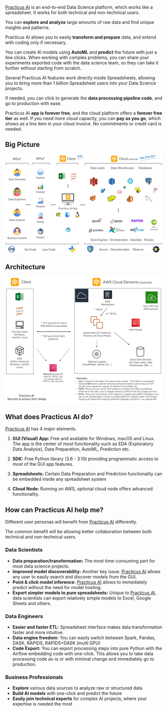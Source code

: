 [Practicus AI](https://practicus.ai/) is an end-to-end Data Science platform, 
which works like a spreadsheet. It works for both technical and non-technical users. 

You can **explore and analyze** large amounts of raw data and find unique insights and patterns. 

Practicus AI allows you to easily **transform and prepare** data, and extend with coding only if necessary. 

You can create AI models using **AutoML** and **predict** the future with just a few clicks. When working with complex problems, 
you can share your experiments exported code with the data science team, so they can take it further without starting from scratch.

Several Practicus AI features work directly inside Spreadsheets, allowing you to bring more than 1 billion Spreadsheet 
users into your Data Science projects. 

If needed, you can click to generate the **data processing pipeline code**, and go to production with ease. 

Practicus AI **app is forever free**, and the cloud platform offers a **forever free tier** as well. 
If you need more cloud capacity, you can **pay as you go**, which shows as a line item in your cloud invoice. 
No commitments or credit card is needed. 

## Big Picture

![big_picture](img/big_picture.png)

## Architecture

![architecture](img/architecture.png)

## What does Practicus AI do?

<a href="https://practicus.ai/" target="_blank">Practicus AI</a> has 4 major elements. 

1) **GUI (Visual) App:** Free and available for Windows, macOS and Linux. The app is the center of most 
functionality such as EDA (Exploratory Data Analysis), Data Preparation, AutoML, Prediction etc.  

2) **SDK:** Free Python library (3.6 - 3.10) providing programmatic access to most of the GUI app features. 

3) **Spreadsheets:** Certain Data Preparation and Prediction functionality can be embedded inside any spreadsheet system

4) **Cloud Node:** Running on AWS, optional cloud node offers advanced functionality. 

## How can Practicus AI help me?

Different user personas will benefit from <a href="https://practicus.ai/" target="_blank">Practicus AI</a> differently.

The common benefit will be allowing better collaboration between both technical and non-technical users.    

### Data Scientists
- **Data preparation/transformation:** The most time-consuming part for most data science projects. 
- **Improved model discoverability:** Another key issue. [Practicus AI](https://practicus.ai/) allows any user to easily 
search and discover models from the GUI.   
- **Point & click model inference:** [Practicus AI](https://practicus.ai/) allows to immediately predict 
without the need for model hosting. 
- **Export simpler models to pure spreadsheets:** Unique to [Practicus AI](https://practicus.ai/), data scientists can export
relatively simple models to Excel, Google Sheets and others.

### Data Engineers
- **Easier and faster ETL:** Spreadsheet interface makes data transformation faster and more intuitive.
- **Data engine freedom:** You can easily switch between Spark, Pandas, DASK, RAPIDS, RAPIDS+DASK (multi GPU)
- **Code Export:** You can export processing steps into pure Python with the Airflow embedding code with one-click. 
This allows you to take data processing code as-is or with minimal change and immediately go to production.  

### Business Professionals
- **Explore** various data sources to analyze raw or structured data
- **Build AI models** with one-click and predict the future
- **Easily join technical experts** for complex AI projects, where your expertise is needed the most


